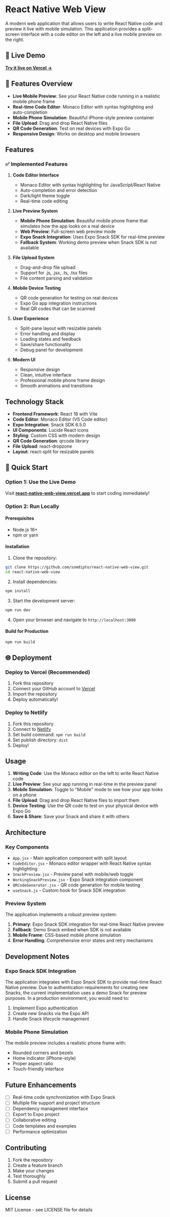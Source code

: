 # React Native Web View

A modern web application that allows users to write React Native code and preview it live with mobile simulation. This application provides a split-screen interface with a code editor on the left and a live mobile preview on the right.

## 🚀 Live Demo

**[Try it live on Vercel →](https://react-native-web-view.vercel.app)**

## 📱 Features Overview

- **Live Mobile Preview**: See your React Native code running in a realistic mobile phone frame
- **Real-time Code Editor**: Monaco Editor with syntax highlighting and auto-completion
- **Mobile Phone Simulation**: Beautiful iPhone-style preview container
- **File Upload**: Drag and drop React Native files
- **QR Code Generation**: Test on real devices with Expo Go
- **Responsive Design**: Works on desktop and mobile browsers

## Features

### ✅ Implemented Features

1. **Code Editor Interface**
   - Monaco Editor with syntax highlighting for JavaScript/React Native
   - Auto-completion and error detection
   - Dark/light theme toggle
   - Real-time code editing

2. **Live Preview System**
   - **Mobile Phone Simulation**: Beautiful mobile phone frame that simulates how the app looks on a real device
   - **Web Preview**: Full-screen web preview mode
   - **Expo Snack Integration**: Uses Expo Snack SDK for real-time preview
   - **Fallback System**: Working demo preview when Snack SDK is not available

3. **File Upload System**
   - Drag-and-drop file upload
   - Support for .js, .jsx, .ts, .tsx files
   - File content parsing and validation

4. **Mobile Device Testing**
   - QR code generation for testing on real devices
   - Expo Go app integration instructions
   - Real QR codes that can be scanned

5. **User Experience**
   - Split-pane layout with resizable panels
   - Error handling and display
   - Loading states and feedback
   - Save/share functionality
   - Debug panel for development

6. **Modern UI**
   - Responsive design
   - Clean, intuitive interface
   - Professional mobile phone frame design
   - Smooth animations and transitions

## Technology Stack

- **Frontend Framework**: React 18 with Vite
- **Code Editor**: Monaco Editor (VS Code editor)
- **Expo Integration**: Snack SDK 6.5.0
- **UI Components**: Lucide React icons
- **Styling**: Custom CSS with modern design
- **QR Code Generation**: qrcode library
- **File Upload**: react-dropzone
- **Layout**: react-split for resizable panels

## 🚀 Quick Start

### Option 1: Use the Live Demo
Visit **[react-native-web-view.vercel.app](https://react-native-web-view.vercel.app)** to start coding immediately!

### Option 2: Run Locally

#### Prerequisites
- Node.js 16+
- npm or yarn

#### Installation

1. Clone the repository:
```bash
git clone https://github.com/somdipto/react-native-web-view.git
cd react-native-web-view
```

2. Install dependencies:
```bash
npm install
```

3. Start the development server:
```bash
npm run dev
```

4. Open your browser and navigate to `http://localhost:3000`

#### Build for Production
```bash
npm run build
```

## 🌐 Deployment

### Deploy to Vercel (Recommended)

1. Fork this repository
2. Connect your GitHub account to [Vercel](https://vercel.com)
3. Import the repository
4. Deploy automatically!

### Deploy to Netlify

1. Fork this repository
2. Connect to [Netlify](https://netlify.com)
3. Set build command: `npm run build`
4. Set publish directory: `dist`
5. Deploy!

## Usage

1. **Writing Code**: Use the Monaco editor on the left to write React Native code
2. **Live Preview**: See your app running in real-time in the preview panel
3. **Mobile Simulation**: Toggle to "Mobile" mode to see how your app looks on a phone
4. **File Upload**: Drag and drop React Native files to import them
5. **Device Testing**: Use the QR code to test on your physical device with Expo Go
6. **Save & Share**: Save your Snack and share it with others

## Architecture

### Key Components

- `App.jsx` - Main application component with split layout
- `CodeEditor.jsx` - Monaco editor wrapper with React Native syntax highlighting
- `SnackPreview.jsx` - Preview panel with mobile/web toggle
- `WorkingSnackPreview.jsx` - Expo Snack integration component
- `QRCodeGenerator.jsx` - QR code generation for mobile testing
- `useSnack.js` - Custom hook for Snack SDK integration

### Preview System

The application implements a robust preview system:

1. **Primary**: Expo Snack SDK integration for real-time React Native preview
2. **Fallback**: Demo Snack embed when SDK is not available
3. **Mobile Frame**: CSS-based mobile phone simulation
4. **Error Handling**: Comprehensive error states and retry mechanisms

## Development Notes

### Expo Snack SDK Integration

The application integrates with Expo Snack SDK to provide real-time React Native preview. Due to authentication requirements for creating new Snacks, the current implementation uses a demo Snack for preview purposes. In a production environment, you would need to:

1. Implement Expo authentication
2. Create new Snacks via the Expo API
3. Handle Snack lifecycle management

### Mobile Phone Simulation

The mobile preview includes a realistic phone frame with:
- Rounded corners and bezels
- Home indicator (iPhone-style)
- Proper aspect ratio
- Touch-friendly interface

## Future Enhancements

- [ ] Real-time code synchronization with Expo Snack
- [ ] Multiple file support and project structure
- [ ] Dependency management interface
- [ ] Export to Expo project
- [ ] Collaborative editing
- [ ] Code templates and examples
- [ ] Performance optimization

## Contributing

1. Fork the repository
2. Create a feature branch
3. Make your changes
4. Test thoroughly
5. Submit a pull request

## License

MIT License - see LICENSE file for details
